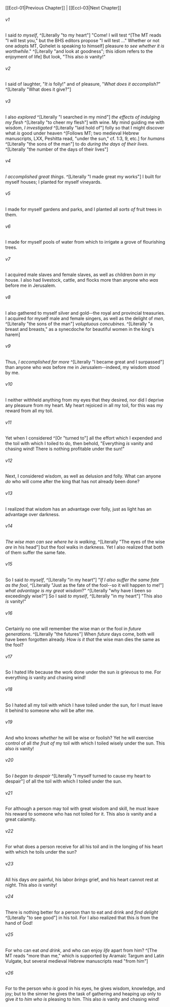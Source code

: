 ﻿---
aliases:
  - Ecclesiastes 2
---

[[Eccl-01|Previous Chapter]] | [[Eccl-03|Next Chapter]]

###### v1
I said _to myself_, ^[Literally "to my heart"] "Come! I will test ^[The MT reads "I will test you," but the BHS editors propose "I will test …" Whether or not one adopts MT, Qohelet is speaking to himself] pleasure _to see whether it is worthwhile_." ^[Literally "and look at goodness"; this idiom refers to the enjoyment of life] But look, "This also _is_ vanity!"

###### v2
I said of laughter, "_It is_ folly!" and of pleasure, "_What does it accomplish?_" ^[Literally "What does it give?"]

###### v3
I also _explored_ ^[Literally "I searched in my mind"] _the effects of indulging my flesh_ ^[Literally "to cheer my flesh"] with wine. My mind guiding me with wisdom, _I investigated_ ^[Literally "laid hold of"] folly so that I might discover what _is_ good under heaven ^[Follows MT; two medieval Hebrew manuscripts, LXX, Peshitta read, "under the sun," cf. 1:3, 9, etc.] for _humans_ ^[Literally "the sons of the man"] to do _during the days of their lives_. ^[Literally "the number of the days of their lives"]

###### v4
_I accomplished great things_. ^[Literally "I made great my works"] I built for myself houses; I planted for myself vineyards.

###### v5
I made for myself gardens and parks, and I planted all _sorts of_ fruit trees in them.

###### v6
I made for myself pools of water from which to irrigate a grove of flourishing trees.

###### v7
I acquired male slaves and female slaves, as well as children _born in my_ house. I also had livestock, cattle, and flocks more than anyone who _was_ before me in Jerusalem.

###### v8
I also gathered to myself silver and gold--the royal and provincial treasuries. I acquired for myself male and female singers, as well as the delight of _men_, ^[Literally "the sons of the man"] _voluptuous concubines_. ^[Literally "a breast and breasts," as a synecdoche for beautiful women in the king's harem]

###### v9
Thus, _I accomplished far more_ ^[Literally "I became great and I surpassed"] than anyone who _was_ before me in Jerusalem--indeed, my wisdom stood by me.

###### v10
I neither withheld anything from my eyes that they desired, nor did I deprive any pleasure from my heart. My heart rejoiced in all my toil, for this was my reward from all my toil.

###### v11
Yet when I considered ^[Or "turned to"] all the effort which I expended and the toil with which I toiled to do, then behold, "Everything _is_ vanity and chasing wind! There is nothing profitable under the sun!"

###### v12
Next, I considered wisdom, as well as delusion and folly. What can anyone _do_ who will come after the king that has not already been done?

###### v13
I realized that wisdom has an advantage over folly, just as light has an advantage over darkness.

###### v14
_The wise man can see where he is walking_, ^[Literally "The eyes of the wise _are_ in his head"] but the fool walks in darkness. Yet I also realized that both of them suffer the same fate.

###### v15
So I said _to myself_, ^[Literally "in my heart"] "_If I also suffer the same fate as the fool_, ^[Literally "Just as the fate of the fool--so it will happen to me!"] _what advantage is my great wisdom_?" ^[Literally "why have I been so exceedingly wise?"] So I said _to myself_, ^[Literally "in my heart"] "This also _is_ vanity!"

###### v16
Certainly no one will remember the wise man or the fool in _future generations_. ^[Literally "the futures"] When _future_ days come, both will have been forgotten already. How _is it that_ the wise man dies the same as the fool?

###### v17
So I hated life because the work done under the sun _is_ grievous to me. For everything _is_ vanity and chasing wind!

###### v18
So I hated all my toil with which I have toiled under the sun, for I must leave it behind to someone who will be after me.

###### v19
And who knows _whether_ he will be wise or foolish? Yet he will exercise control of all _the fruit of_ my toil with which I toiled wisely under the sun. This also _is_ vanity!

###### v20
So _I began to despair_ ^[Literally "I myself turned to cause my heart to despair"] of all the toil with which I toiled under the sun.

###### v21
For although a person may toil with great wisdom and skill, he must leave his reward to someone who has not toiled for it. This also _is_ vanity and a great calamity.

###### v22
For what does a person receive for all his toil and in the longing of his heart with which he toils under the sun?

###### v23
All his days _are_ painful, his labor _brings_ grief, and his heart cannot rest at night. This also _is_ vanity!

###### v24
There is nothing better for a person than to eat and drink and _find delight_ ^[Literally "to see good"] in his toil. For I also realized that this _is_ from the hand of God!

###### v25
For who can eat _and drink_, and who can enjoy _life_ apart from him? ^[The MT reads "more than me," which is supported by Aramaic Targum and Latin Vulgate, but several medieval Hebrew manuscripts read "from him"]

###### v26
For to the person who _is_ good in his eyes, he gives wisdom, knowledge, and joy; but to the sinner he gives the task of gathering and heaping up only to give _it_ to _him who is_ pleasing to him. This also _is_ vanity and chasing wind!